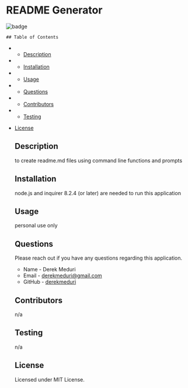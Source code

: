 # README Generator

![badge](https://img.shields.io/badge/license-MIT-brightgreen.svg)

    ## Table of Contents

- - [Description](#Description)

- - [Installation](#Installation)

- - [Usage](#Usage)

- - [Questions](#Questions)

- - [Contributors](#Contributors)

- - [Testing](#Testing)

* [License](#License)

  ## Description

  to create readme.md files using command line functions and prompts

  ## Installation

  node.js and inquirer 8.2.4 (or later) are needed to run this application

  ## Usage

  personal use only

  ## Questions

  Please reach out if you have any questions regarding this application.

  - Name - Derek Meduri
  - Email - derekmeduri@gmail.com
  - GitHub - [derekmeduri](https://github.com/derekmeduri/)

  ## Contributors

  n/a

  ## Testing

  n/a

  ## License

  Licensed under MIT License.
